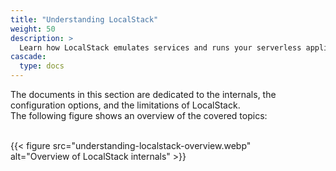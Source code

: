 ```yaml
---
title: "Understanding LocalStack"
weight: 50
description: >
  Learn how LocalStack emulates services and runs your serverless applications.
cascade:
  type: docs
---
```


The documents in this section are dedicated to the internals, the configuration options, and the limitations of LocalStack.\
The following figure shows an overview of the covered topics:

<br>
<div style="max-width: 80%">
{{< figure src="understanding-localstack-overview.webp" alt="Overview of LocalStack internals" >}}
</div>